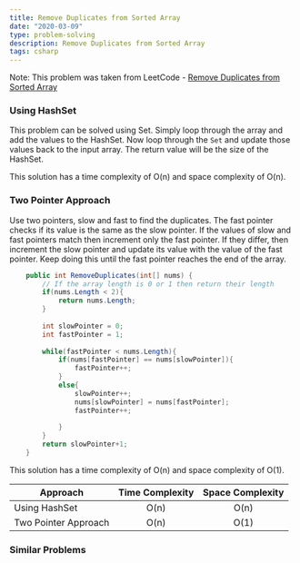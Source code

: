 ```yaml
---
title: Remove Duplicates from Sorted Array
date: "2020-03-09"
type: problem-solving
description: Remove Duplicates from Sorted Array
tags: csharp
---
```


Note: This problem was taken from LeetCode - [Remove Duplicates from Sorted Array](https://leetcode.com/problems/remove-duplicates-from-sorted-array/)

### Using HashSet

This problem can be solved using Set. Simply loop through the array and add the values to the HashSet. Now loop through the `Set` and update those values back to the input array. The return value will be the size of the HashSet.

This solution has a time complexity of O(n) and space complexity of O(n).

### Two Pointer Approach

Use two pointers, slow and fast to find the duplicates. The fast pointer checks if its value is the same as the slow pointer. If the values of slow and fast pointers match then increment only the fast pointer. If they differ, then increment the slow pointer and update its value with the value of the fast pointer. Keep doing this until the fast pointer reaches the end of the array.

```csharp
    public int RemoveDuplicates(int[] nums) {
        // If the array length is 0 or 1 then return their length
        if(nums.Length < 2){
            return nums.Length;
        }
        
        int slowPointer = 0;
        int fastPointer = 1;
        
        while(fastPointer < nums.Length){
            if(nums[fastPointer] == nums[slowPointer]){
                fastPointer++;
            }
            else{
                slowPointer++;
                nums[slowPointer] = nums[fastPointer];
                fastPointer++;
                
            }
        }
        return slowPointer+1;
    }
```

This solution has a time complexity of O(n) and space complexity of O(1).

| Approach | Time Complexity | Space Complexity |
| ------------- |:-------------:| :-----:|
| Using HashSet | O(n) | O(n) |
| Two Pointer Approach | O(n) | O(1) |

### Similar Problems
